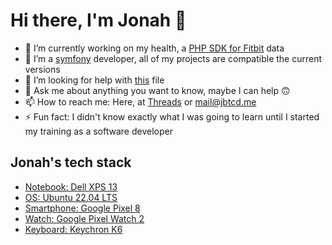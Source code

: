 # Hi there, I'm Jonah 👋

- 🔭 I’m currently working on my health, a [PHP SDK for Fitbit](https://github.com/jbtcd/fitbit-sdk-php) data
- 👯 I’m a [symfony](https://github.com/symfony) developer, all of my projects are compatible the current versions
- 🤔 I’m looking for help with [this](https://github.com/jbtcd/jbtcd/blob/master/README.md) file
- 💬 Ask me about anything you want to know, maybe I can help 🙃
- 📫 How to reach me: Here, at [Threads](https://www.threads.net/@jbtcd) or [mail@jbtcd.me](mailto:mail@jbtcd.me)
- ⚡ Fun fact: I didn't know exactly what I was going to learn until I started my training as a software developer

## Jonah's tech stack
- [Notebook: Dell XPS 13](https://www.dell.com/de-de/shop/dell-notebooks/neu-xps-13-plus-laptop/spd/xps-13-9320-laptop/cn93352cc)
- [OS: Ubuntu 22.04 LTS](https://releases.ubuntu.com/22.04/)
- [Smartphone: Google Pixel 8](https://store.google.com/product/pixel_8)
- [Watch: Google Pixel Watch 2](https://store.google.com/product/pixel_watch_2)
- [Keyboard: Keychron K6](https://www.keychron.com/products/keychron-k6-wireless-mechanical-keyboard)
